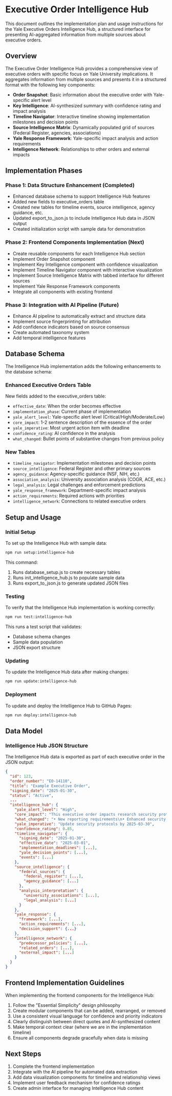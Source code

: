 # Executive Order Intelligence Hub

This document outlines the implementation plan and usage instructions for the Yale Executive Orders Intelligence Hub, a structured interface for presenting AI-aggregated information from multiple sources about executive orders.

## Overview

The Executive Order Intelligence Hub provides a comprehensive view of executive orders with specific focus on Yale University implications. It aggregates information from multiple sources and presents it in a structured format with the following key components:

- **Order Snapshot**: Basic information about the executive order with Yale-specific alert level
- **Key Intelligence**: AI-synthesized summary with confidence rating and impact analysis
- **Timeline Navigator**: Interactive timeline showing implementation milestones and decision points
- **Source Intelligence Matrix**: Dynamically populated grid of sources (Federal Register, agencies, associations)
- **Yale Response Framework**: Yale-specific impact analysis and action requirements
- **Intelligence Network**: Relationships to other orders and external impacts

## Implementation Phases

### Phase 1: Data Structure Enhancement (Completed)

- Enhanced database schema to support Intelligence Hub features
- Added new fields to executive_orders table
- Created new tables for timeline events, source intelligence, agency guidance, etc.
- Updated export_to_json.js to include Intelligence Hub data in JSON output
- Created initialization script with sample data for demonstration

### Phase 2: Frontend Components Implementation (Next)

- Create reusable components for each Intelligence Hub section
- Implement Order Snapshot component
- Implement Key Intelligence component with confidence visualization
- Implement Timeline Navigator component with interactive visualization
- Implement Source Intelligence Matrix with tabbed interface for different sources
- Implement Yale Response Framework components
- Integrate all components with existing frontend

### Phase 3: Integration with AI Pipeline (Future)

- Enhance AI pipeline to automatically extract and structure data
- Implement source fingerprinting for attribution
- Add confidence indicators based on source consensus
- Create automated taxonomy system
- Add temporal intelligence features

## Database Schema

The Intelligence Hub implementation adds the following enhancements to the database schema:

### Enhanced Executive Orders Table

New fields added to the executive_orders table:
- `effective_date`: When the order becomes effective
- `implementation_phase`: Current phase of implementation
- `yale_alert_level`: Yale-specific alert level (Critical/High/Moderate/Low)
- `core_impact`: 1-2 sentence description of the essence of the order
- `yale_imperative`: Most urgent action item with deadline
- `confidence_rating`: AI confidence in the analysis
- `what_changed`: Bullet points of substantive changes from previous policy

### New Tables

- `timeline_navigator`: Implementation milestones and decision points
- `source_intelligence`: Federal Register and other primary sources
- `agency_guidance`: Agency-specific guidance (NSF, NIH, etc.)
- `association_analysis`: University association analysis (COGR, ACE, etc.)
- `legal_analysis`: Legal challenges and enforcement predictions
- `yale_response_framework`: Department-specific impact analysis
- `action_requirements`: Required actions with priorities
- `intelligence_network`: Connections to related executive orders

## Setup and Usage

### Initial Setup

To set up the Intelligence Hub with sample data:

```bash
npm run setup:intelligence-hub
```

This command:
1. Runs database_setup.js to create necessary tables
2. Runs init_intelligence_hub.js to populate sample data
3. Runs export_to_json.js to generate updated JSON files

### Testing

To verify that the Intelligence Hub implementation is working correctly:

```bash
npm run test:intelligence-hub
```

This runs a test script that validates:
- Database schema changes
- Sample data population
- JSON export structure

### Updating

To update the Intelligence Hub data after making changes:

```bash
npm run update:intelligence-hub
```

### Deployment

To update and deploy the Intelligence Hub to GitHub Pages:

```bash
npm run deploy:intelligence-hub
```

## Data Model

### Intelligence Hub JSON Structure

The Intelligence Hub data is exported as part of each executive order in the JSON output:

```json
{
  "id": 123,
  "order_number": "EO-14110",
  "title": "Example Executive Order",
  "signing_date": "2025-01-30",
  "status": "Active",
  ...
  "intelligence_hub": {
    "yale_alert_level": "High",
    "core_impact": "This executive order impacts research security protocols...",
    "what_changed": "• New reporting requirements\n• Enhanced security measures",
    "yale_imperative": "Update security protocols by 2025-03-30",
    "confidence_rating": 0.85,
    "timeline_navigator": {
      "signing_date": "2025-01-30",
      "effective_date": "2025-03-01",
      "implementation_deadlines": [...],
      "yale_decision_points": [...],
      "events": [...]
    },
    "source_intelligence": {
      "federal_sources": {
        "federal_register": [...],
        "agency_guidance": [...]
      },
      "analysis_interpretation": {
        "university_associations": [...],
        "legal_analysis": [...]
      }
    },
    "yale_response": {
      "framework": [...],
      "action_requirements": [...],
      "decision_support": {...}
    },
    "intelligence_network": {
      "predecessor_policies": [...],
      "related_orders": [...],
      "external_impact": [...]
    }
  }
}
```

## Frontend Implementation Guidelines

When implementing the frontend components for the Intelligence Hub:

1. Follow the "Essential Simplicity" design philosophy
2. Create modular components that can be added, rearranged, or removed
3. Use a consistent visual language for confidence and priority indicators
4. Clearly distinguish between direct quotes and AI-synthesized content
5. Make temporal context clear (where we are in the implementation timeline)
6. Ensure all components degrade gracefully when data is missing

## Next Steps

1. Complete the frontend implementation
2. Integrate with the AI pipeline for automated data extraction
3. Add data visualization components for timeline and relationship views
4. Implement user feedback mechanism for confidence ratings
5. Create admin interface for managing Intelligence Hub content